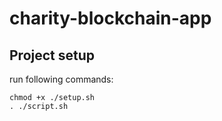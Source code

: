# charity-blockchain-app

## Project setup

run following commands:

```
chmod +x ./setup.sh
. ./script.sh
```